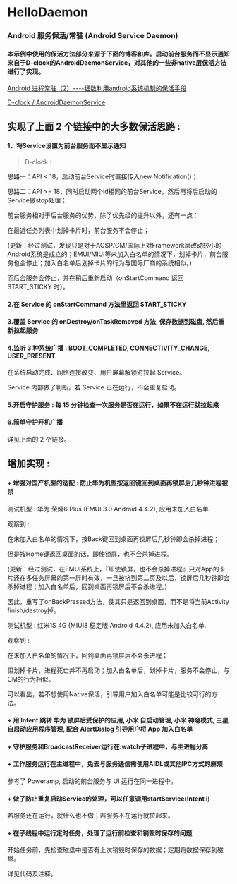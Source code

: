 # HelloDaemon
### Android 服务保活/常驻 (Android Service Daemon)

#### 本示例中使用的保活方法部分来源于下面的博客和库。启动前台服务而不显示通知来自于D-clock的AndroidDaemonService，对其他的一些非native层保活方法进行了实现。

[Android 进程常驻（2）----细数利用android系统机制的保活手段](http://blog.csdn.net/marswin89/article/details/50890708)

[D-clock / AndroidDaemonService](https://github.com/D-clock/AndroidDaemonService)

## 实现了上面 2 个链接中的大多数保活思路 :

#### 1、将Service设置为前台服务而不显示通知

> D-clock :  
>  
思路一：API < 18，启动前台Service时直接传入new Notification()；
>   
思路二：API >= 18，同时启动两个id相同的前台Service，然后再将后启动的Service做stop处理；

前台服务相对于后台服务的优势，除了优先级的提升以外，还有一点：

在最近任务列表中划掉卡片时，前台服务不会停止；

(更新：经过测试，发现只是对于AOSP/CM/国际上对Framework层改动较小的Android系统是成立的；EMUI/MIUI等未加入白名单的情况下，划掉卡片，前台服务也会停止；加入白名单后划掉卡片的行为与国际厂商的系统相似。)

而后台服务会停止，并在稍后重新启动（onStartCommand 返回 START_STICKY 时）。

#### 2.在 Service 的 onStartCommand 方法里返回 START_STICKY

#### 3.覆盖 Service 的 onDestroy/onTaskRemoved 方法, 保存数据到磁盘, 然后重新拉起服务

#### 4.监听 3 种系统广播 : BOOT\_COMPLETED, CONNECTIVITY\_CHANGE, USER\_PRESENT

在系统启动完成、网络连接改变、用户屏幕解锁时拉起 Service。

Service 内部做了判断，若 Service 已在运行，不会重复启动。

#### 5.开启守护服务 : 每 15 分钟检查一次服务是否在运行，如果不在运行就拉起来

#### 6.简单守护开机广播

详见上面的 2 个链接。

## 增加实现 :

#### \+ 增强对国产机型的适配 : 防止华为机型按返回键回到桌面再锁屏后几秒钟进程被杀

测试机型 : 华为 荣耀6 Plus (EMUI 3.0 Android 4.4.2), 应用未加入白名单.

>  
观察到 :
>  
在未加入白名单的情况下，按Back键回到桌面再锁屏后几秒钟即会杀掉进程；
>  
但是按Home键返回桌面的话，即使锁屏，也不会杀掉进程。

(更新：经过测试，在EMUI系统上，『即使锁屏，也不会杀掉进程』只对App的卡片还在多任务屏幕的第一屏时有效，一旦被挤到第二页及以后，锁屏后几秒钟即会杀掉进程；加入白名单后，回到桌面再锁屏后不会杀进程。)

因此，重写了onBackPressed方法，使其只是返回到桌面，而不是将当前Activity finish/destroy掉。

测试机型 : 红米1S 4G (MIUI8 稳定版 Android 4.4.2), 应用未加入白名单.

>  
观察到 :
>  
在未加入白名单的情况下，回到桌面再锁屏后不会杀进程；
>  
但划掉卡片，进程死亡并不再启动；加入白名单后，划掉卡片，服务不会停止，与CM的行为相似。

可以看出，若不想使用Native保活，引导用户加入白名单可能是比较可行的方法。

#### \+ 用 Intent 跳转 华为 锁屏后受保护的应用, 小米 自启动管理, 小米 神隐模式, 三星 自启动应用程序管理, 配合 AlertDialog 引导用户将 App 加入白名单

#### \+ 守护服务和BroadcastReceiver运行在:watch子进程中，与主进程分离

#### \+ 工作服务运行在主进程中，免去与服务通信需使用AIDL或其他IPC方式的麻烦

参考了 Poweramp, 启动的前台服务与 UI 运行在同一进程中。

#### \+ 做了防止重复启动Service的处理，可以任意调用startService(Intent i)

若服务还在运行，就什么也不做；若服务不在运行就拉起来。

#### \+ 在子线程中运行定时任务，处理了运行前检查和销毁时保存的问题

开始任务前，先检查磁盘中是否有上次销毁时保存的数据；定期将数据保存到磁盘。

详见代码及注释。
